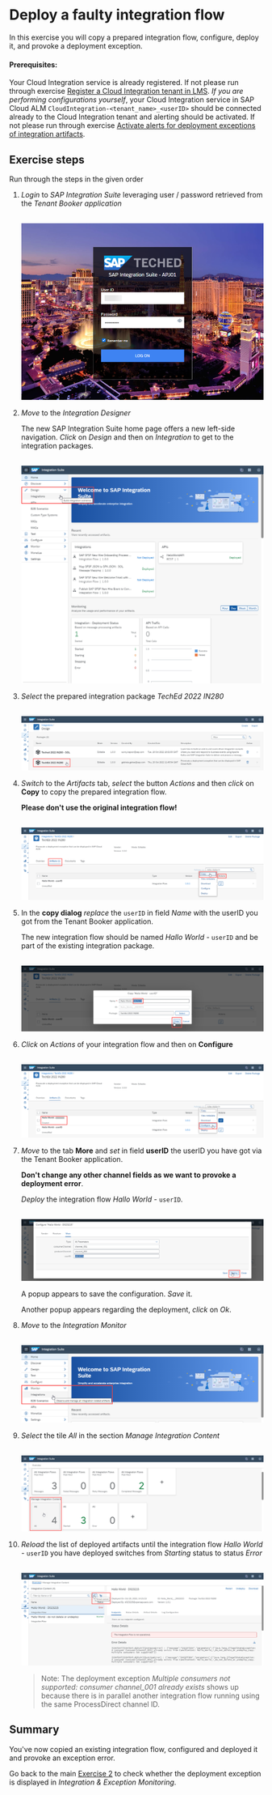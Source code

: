 # Deploy a faulty integration flow

In this exercise you will copy a prepared integration flow, configure, deploy it, and provoke a deployment exception.

#### Prerequisites:

Your Cloud Integration service is already registered. If not please run through exercise [Register a Cloud Integration tenant in LMS](/exercises/ex1/ex11/).
*If you are performing configurations yourself*, your Cloud Integration service in SAP Cloud ALM `CloudIntegration-<tenant_name>_<userID>` should be connected already to the Cloud Integration tenant and alerting should be activated. If not please run through exercise [Activate alerts for deployment exceptions of integration artifacts](/exercises/ex2/ex22/readme.md).



## Exercise steps

Run through the steps in the given order

1. *Login* to *SAP Integration Suite* leveraging user / password retrieved from the *Tenant Booker application*

    <br>![](/exercises/ex2/images/Login.png)

2. *Move* to the *Integration Designer* 

    The new SAP Integration Suite home page offers a new left-side navigation. *Click* on *Design* and then on *Integration* to get to the integration packages. 
    
    <br>![](/exercises/ex2/images/SuiteMoveDesigner.png)
    
3. *Select* the prepared integration package *TechEd 2022 IN280*

    <br>![](/exercises/ex2/images/SuiteDesignerSelectPackage.png)
    
4. *Switch* to the *Artifacts* tab, *select* the button *Actions* and then *click* on **Copy** to copy the prepared integration flow.
    
    **Please don't use the original integration flow!**

    <br>![](/exercises/ex2/images/SuiteArtifactsActionsCopy.png)
  
5. In the **copy dialog** *replace* the `userID` in field *Name* with the userID you got from the Tenant Booker application. 

    The new integration flow should be named *Hallo World -* `userID` and be part of the existing integration package.

    <br>![](/exercises/ex2/images/SuiteDesignerCopyFlow.png)

6. *Click* on *Actions* of your integration flow and then on **Configure**

    <br>![](/exercises/ex2/images/SuiteArtifactsActionsConfigure.png)
    
7. *Move* to the tab **More** and *set* in field **userID** the userID you have got via the Tenant Booker application. 
    
    **Don't change any other channel fields as we want to provoke a deployment error**.
    
    *Deploy* the integration flow *Hallo World -* `userID`.
    
    <br>![](/exercises/ex2/images/SuiteDesignerConfigureUser.png)
    
    A popup appears to save the configuration. *Save* it.
    
    Another popup appears regarding the deployment, *click* on *Ok*.

8. *Move* to the *Integration Monitor* 

    <br>![](/exercises/ex2/images/SuiteMoveMonitor.png)

9. *Select* the tile *All* in the section *Manage Integration Content* 

    <br>![](/exercises/ex2/images/SuiteMonitorMoveToContent.png)

10. *Reload* the list of deployed artifacts until the integration flow *Hallo World -* `userID` you have deployed switches from *Starting* status to status *Error*

    <br>![](/exercises/ex2/images/SuiteMPLConsumer001ExistsAlready.png)

    >
    > Note: The deployment exception *Multiple consumers not supported: consumer channel_001 already exists* shows up because there is in parallel another integration flow running using the same ProcessDirect channel ID. 
    > 

## Summary

You've now copied an existing integration flow, configured and deployed it and provoke an exception error. 

Go back to the main [Exercise 2](/exercises/ex2/) to check whether the deployment exception is displayed in *Integration & Exception Monitoring*.
